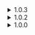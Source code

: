 <details>
<summary>1.0.3 </summary>

* Update to support BrcCustomCharacters version 2.2.2.
</details>
<details>
<summary>1.0.2 </summary>

* Fixed crash when one of character's sound array has an empty element.
</details>

<details>
<summary>1.0.0 </summary>

* Initial release
</details>